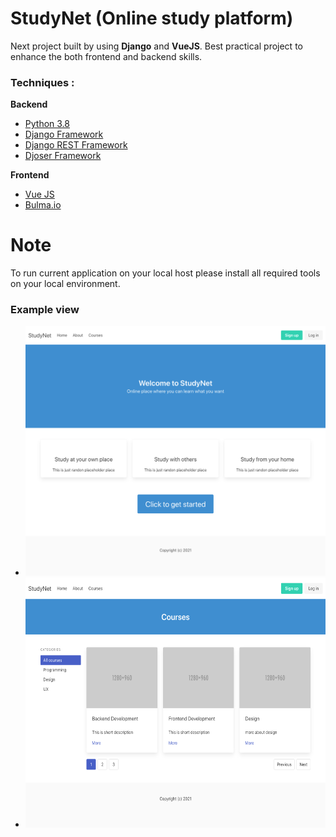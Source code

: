 # StudyNet (Online study platform)

Next project built by  using **Django** and **VueJS**. Best practical project to enhance the both frontend and backend skills.

### Techniques :
**Backend**
* [Python 3.8](https://www.python.org/)
* [Django Framework](https://www.djangoproject.com/)
* [Django REST Framework](https://www.django-rest-framework.org/)
* [Djoser Framework](https://djoser.readthedocs.io/en/latest/)

**Frontend**
* [Vue JS](https://vuejs.org/)
* [Bulma.io](https://bulma.io/)


# Note

To run current application on your local host please install all required tools on your local environment. 

### Example view

* <img src="https://github.com/barkhayot/studynet/blob/main/screencapture-localhost-8080-2021-11-21-13_55_43.jpg" data-canonical-src="https://github.com/barkhayot/studynet/blob/main/screencapture-localhost-8080-2021-11-21-13_55_43.jpg" width="500" height="400" />

* <img src="https://github.com/barkhayot/studynet/blob/main/screencapture-localhost-8080-courses-2021-11-20-20_26_02.jpg" data-canonical-src="https://github.com/barkhayot/studynet/blob/main/screencapture-localhost-8080-courses-2021-11-20-20_26_02.jpg" width="500" height="400" />




